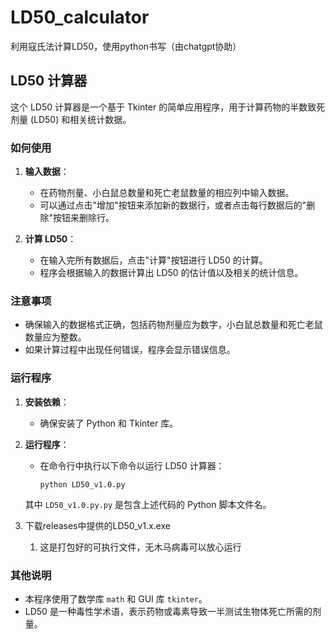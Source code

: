 # LD50_calculator

利用寇氏法计算LD50，使用python书写（由chatgpt协助）

## LD50 计算器

这个 LD50 计算器是一个基于 Tkinter 的简单应用程序，用于计算药物的半数致死剂量 (LD50) 和相关统计数据。

### 如何使用

1. **输入数据**：
   - 在药物剂量、小白鼠总数量和死亡老鼠数量的相应列中输入数据。
   - 可以通过点击"增加"按钮来添加新的数据行，或者点击每行数据后的"删除"按钮来删除行。

2. **计算 LD50**：
   - 在输入完所有数据后，点击"计算"按钮进行 LD50 的计算。
   - 程序会根据输入的数据计算出 LD50 的估计值以及相关的统计信息。

### 注意事项

- 确保输入的数据格式正确，包括药物剂量应为数字，小白鼠总数量和死亡老鼠数量应为整数。
- 如果计算过程中出现任何错误，程序会显示错误信息。

### 运行程序

1. **安装依赖**：
   - 确保安装了 Python 和 Tkinter 库。

2. **运行程序**：
   - 在命令行中执行以下命令以运行 LD50 计算器：
     ```
     python LD50_v1.0.py
     ```
   其中 `LD50_v1.0.py.py` 是包含上述代码的 Python 脚本文件名。

3. 下载releases中提供的LD50_v1.x.exe
   1. 这是打包好的可执行文件，无木马病毒可以放心运行

### 其他说明

- 本程序使用了数学库 `math` 和 GUI 库 `tkinter`。
- LD50 是一种毒性学术语，表示药物或毒素导致一半测试生物体死亡所需的剂量。

